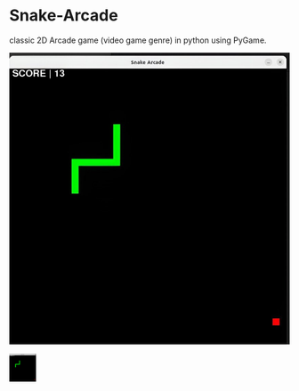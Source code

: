 # Snake-Arcade

classic 2D Arcade game (video game genre) in python using PyGame.


![Screenshot](screenshot.jpg)

<img src="./screenshot.jpg" width="48">
